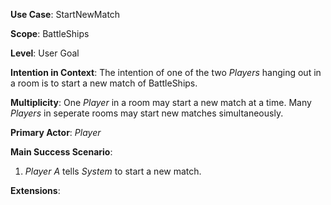 **Use Case**: StartNewMatch

**Scope**: BattleShips

**Level**: User Goal

**Intention in Context**: The intention of one of the two _Players_ hanging out in a room is to start a new match of BattleShips.

**Multiplicity**: One _Player_ in a room may start a new match at a time. Many _Players_ in seperate rooms may start new matches simultaneously.

**Primary Actor**: _Player_

**Main Success Scenario**:

1. _Player A_ tells _System_ to start a new match.

**Extensions**:
